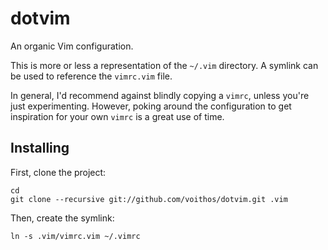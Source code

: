 dotvim
======

An organic Vim configuration.

This is more or less a representation of the `~/.vim` directory.
A symlink can be used to reference the `vimrc.vim` file.

In general, I'd recommend against blindly copying a `vimrc`,
unless you're just experimenting. However, poking around the
configuration to get inspiration for your own `vimrc` is
a great use of time.

Installing
----------

First, clone the project:

    cd
    git clone --recursive git://github.com/voithos/dotvim.git .vim

Then, create the symlink:
    
    ln -s .vim/vimrc.vim ~/.vimrc
